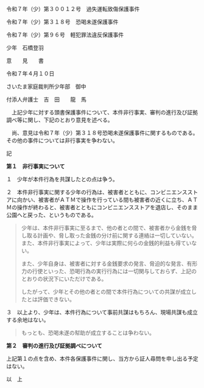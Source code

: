 令和７年（少）第３００１２号　過失運転致傷保護事件

令和７年（少）第３１８号　恐喝未遂保護事件

令和７年（少）第９６号　軽犯罪法違反保護事件

少年　石橋登羽

意　　見　　書

令和７年４月１０日

さいたま家庭裁判所少年部　御中

付添人弁護士　吉　田　　龍　馬

　上記少年に対する頭書保護事件について、本件非行事実、審判の進行及び証拠調べ等に関し、下記のとおり意見を述べる。

　尚、意見は令和７年（少）第３１８号恐喝未遂保護事件に関するものである。その他の事件については非行事実を争わない。

記

**第１　非行事実について**

１　少年が本件行為を共謀したとの点は争う。

２　本件非行事実に関する少年の行為は、被害者とともに、コンビニエンスストアに向かい、被害者がＡＴＭで操作を行っている間も被害者の近くに立ち、ＡＴＭの操作が終わると、被害者とともにコンビニエンスストアを退店し、そのまま公園へと戻った、というものである。

> 少年は、本件非行事実に至るまで、他の者との間で、被害者から金銭を脅し取る計画や、脅し取った金銭の分け前に関する連絡は一切していない。また、本件非行事実によって、少年は実際に何らの金銭的利益も得ていない。
>
> また、少年自身は、被害者に対する金銭要求の発言、脅迫的な発言、有形力の行使といった、恐喝行為の実行行為には一切関与しておらず、上記のとおりの状況下にいただけである。
>
> したがって、少年とその他の者との間で本件行為についての共謀が成立したとは評価できない。

３　以上より、少年は、本件行為について事前共謀はもちろん、現場共謀も成立する余地はない。

> もっとも、恐喝未遂の幇助が成立することは争わない。

**第２　審判の進行及び証拠調べについて**

上記第１の点を含め、本件各保護事件に関し、当方から証人尋問を申し出る予定はない。

以　上
